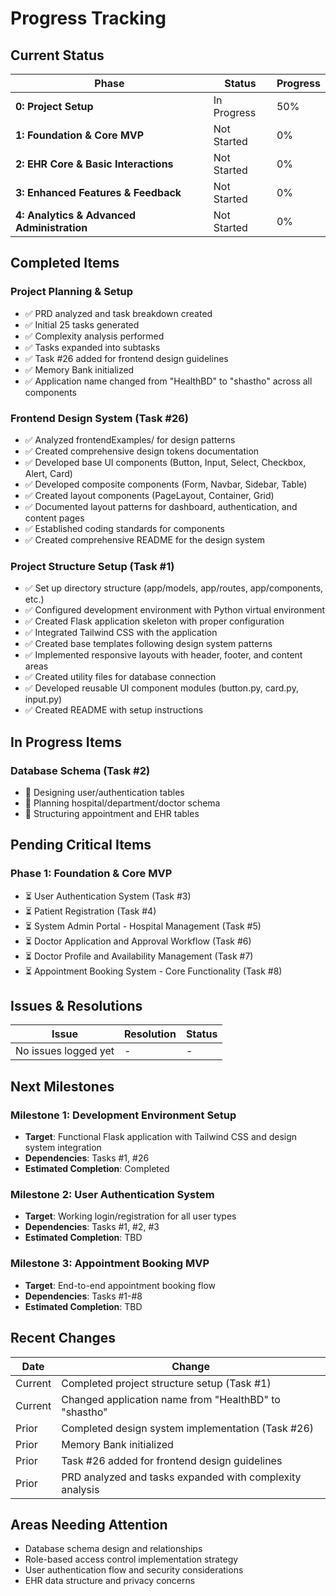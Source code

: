 # Progress Tracking

## Current Status

| Phase                                      | Status      | Progress |
| ------------------------------------------ | ----------- | -------- |
| **0: Project Setup**                       | In Progress | 50%      |
| **1: Foundation & Core MVP**               | Not Started | 0%       |
| **2: EHR Core & Basic Interactions**       | Not Started | 0%       |
| **3: Enhanced Features & Feedback**        | Not Started | 0%       |
| **4: Analytics & Advanced Administration** | Not Started | 0%       |

## Completed Items

### Project Planning & Setup

- ✅ PRD analyzed and task breakdown created
- ✅ Initial 25 tasks generated
- ✅ Complexity analysis performed
- ✅ Tasks expanded into subtasks
- ✅ Task #26 added for frontend design guidelines
- ✅ Memory Bank initialized
- ✅ Application name changed from "HealthBD" to "shastho" across all components

### Frontend Design System (Task #26)

- ✅ Analyzed frontendExamples/ for design patterns
- ✅ Created comprehensive design tokens documentation
- ✅ Developed base UI components (Button, Input, Select, Checkbox, Alert, Card)
- ✅ Developed composite components (Form, Navbar, Sidebar, Table)
- ✅ Created layout components (PageLayout, Container, Grid)
- ✅ Documented layout patterns for dashboard, authentication, and content pages
- ✅ Established coding standards for components
- ✅ Created comprehensive README for the design system

### Project Structure Setup (Task #1)

- ✅ Set up directory structure (app/models, app/routes, app/components, etc.)
- ✅ Configured development environment with Python virtual environment
- ✅ Created Flask application skeleton with proper configuration
- ✅ Integrated Tailwind CSS with the application
- ✅ Created base templates following design system patterns
- ✅ Implemented responsive layouts with header, footer, and content areas
- ✅ Created utility files for database connection
- ✅ Developed reusable UI component modules (button.py, card.py, input.py)
- ✅ Created README with setup instructions

## In Progress Items

### Database Schema (Task #2)

- 🔄 Designing user/authentication tables
- 🔄 Planning hospital/department/doctor schema
- 🔄 Structuring appointment and EHR tables

## Pending Critical Items

### Phase 1: Foundation & Core MVP

- ⏳ User Authentication System (Task #3)
- ⏳ Patient Registration (Task #4)
- ⏳ System Admin Portal - Hospital Management (Task #5)
- ⏳ Doctor Application and Approval Workflow (Task #6)
- ⏳ Doctor Profile and Availability Management (Task #7)
- ⏳ Appointment Booking System - Core Functionality (Task #8)

## Issues & Resolutions

| Issue                | Resolution | Status |
| -------------------- | ---------- | ------ |
| No issues logged yet | -          | -      |

## Next Milestones

### Milestone 1: Development Environment Setup

- **Target**: Functional Flask application with Tailwind CSS and design system integration
- **Dependencies**: Tasks #1, #26
- **Estimated Completion**: Completed

### Milestone 2: User Authentication System

- **Target**: Working login/registration for all user types
- **Dependencies**: Tasks #1, #2, #3
- **Estimated Completion**: TBD

### Milestone 3: Appointment Booking MVP

- **Target**: End-to-end appointment booking flow
- **Dependencies**: Tasks #1-#8
- **Estimated Completion**: TBD

## Recent Changes

| Date    | Change                                                   |
| ------- | -------------------------------------------------------- |
| Current | Completed project structure setup (Task #1)              |
| Current | Changed application name from "HealthBD" to "shastho"    |
| Prior   | Completed design system implementation (Task #26)        |
| Prior   | Memory Bank initialized                                  |
| Prior   | Task #26 added for frontend design guidelines            |
| Prior   | PRD analyzed and tasks expanded with complexity analysis |

## Areas Needing Attention

- Database schema design and relationships
- Role-based access control implementation strategy
- User authentication flow and security considerations
- EHR data structure and privacy concerns
